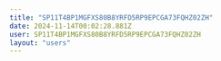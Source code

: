 ```yaml
---
title: "SP11T4BP1MGFXS80B8YRFD5RP9EPCGA73FQHZ02ZH"
date: 2024-11-14T00:02:28.881Z
user: SP11T4BP1MGFXS80B8YRFD5RP9EPCGA73FQHZ02ZH
layout: "users"
---
```

    